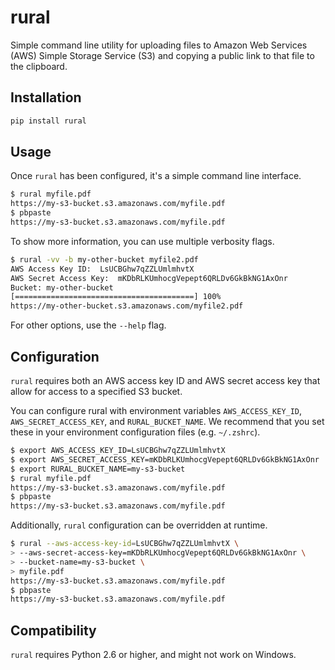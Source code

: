 rural
=====

Simple command line utility for uploading files to Amazon Web Services (AWS)
Simple Storage Service (S3) and copying a public link to that file to the
clipboard.

Installation
------------
```zsh
pip install rural
```

Usage
-----
Once ```rural``` has been configured, it's a simple command line interface.

```zsh
$ rural myfile.pdf
https://my-s3-bucket.s3.amazonaws.com/myfile.pdf
$ pbpaste
https://my-s3-bucket.s3.amazonaws.com/myfile.pdf
```

To show more information, you can use multiple verbosity flags.

```zsh
$ rural -vv -b my-other-bucket myfile2.pdf
AWS Access Key ID:	LsUCBGhw7qZZLUmlmhvtX
AWS Secret Access Key:	mKDbRLKUmhocgVepept6QRLDv6GkBkNG1AxOnr
Bucket:	my-other-bucket
[========================================] 100%
https://my-other-bucket.s3.amazonaws.com/myfile2.pdf
```

For other options, use the ```--help``` flag.


Configuration
-------------
```rural``` requires both an AWS access key ID and AWS secret access key that
allow for access to a specified S3 bucket. 

You can configure rural with environment variables ```AWS_ACCESS_KEY_ID```,
```AWS_SECRET_ACCESS_KEY```, and ```RURAL_BUCKET_NAME```. We recommend that
you set these in your environment configuration files (e.g. ```~/.zshrc```).

```zsh
$ export AWS_ACCESS_KEY_ID=LsUCBGhw7qZZLUmlmhvtX
$ export AWS_SECRET_ACCESS_KEY=mKDbRLKUmhocgVepept6QRLDv6GkBkNG1AxOnr
$ export RURAL_BUCKET_NAME=my-s3-bucket
$ rural myfile.pdf
https://my-s3-bucket.s3.amazonaws.com/myfile.pdf
$ pbpaste
https://my-s3-bucket.s3.amazonaws.com/myfile.pdf
```

Additionally, ```rural``` configuration can be overridden at runtime.

```zsh
$ rural --aws-access-key-id=LsUCBGhw7qZZLUmlmhvtX \
> --aws-secret-access-key=mKDbRLKUmhocgVepept6QRLDv6GkBkNG1AxOnr \
> --bucket-name=my-s3-bucket \
> myfile.pdf
https://my-s3-bucket.s3.amazonaws.com/myfile.pdf
$ pbpaste
https://my-s3-bucket.s3.amazonaws.com/myfile.pdf
```

Compatibility
-------------
```rural``` requires Python 2.6 or higher, and might not work on Windows.
